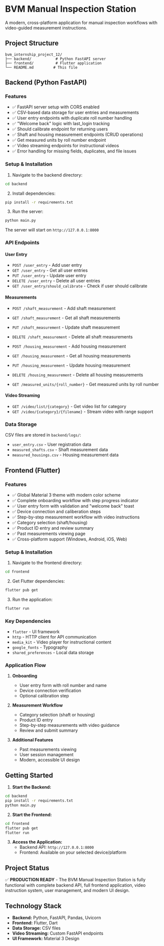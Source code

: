 # BVM Manual Inspection Station

A modern, cross-platform application for manual inspection workflows with video-guided measurement instructions.

## Project Structure

```
bvm_internship_project_12/
├── backend/           # Python FastAPI server
├── frontend/          # Flutter application
└── README.md         # This file
```

## Backend (Python FastAPI)

### Features
- ✅ FastAPI server setup with CORS enabled
- ✅ CSV-based data storage for user entries and measurements
- ✅ User entry endpoints with duplicate roll number handling
- ✅ "Welcome back" logic with last_login tracking
- ✅ Should calibrate endpoint for returning users
- ✅ Shaft and housing measurement endpoints (CRUD operations)
- ✅ Get measured units by roll number endpoint
- ✅ Video streaming endpoints for instructional videos
- ✅ Error handling for missing fields, duplicates, and file issues

### Setup & Installation

1. Navigate to the backend directory:
```bash
cd backend
```

2. Install dependencies:
```bash
pip install -r requirements.txt
```

3. Run the server:
```bash
python main.py
```

The server will start on `http://127.0.0.1:8000`

### API Endpoints

#### User Entry
- `POST /user_entry` - Add user entry
- `GET /user_entry` - Get all user entries
- `PUT /user_entry` - Update user entry
- `DELETE /user_entry` - Delete all user entries
- `GET /user_entry/should_calibrate` - Check if user should calibrate

#### Measurements
- `POST /shaft_measurement` - Add shaft measurement
- `GET /shaft_measurement` - Get all shaft measurements
- `PUT /shaft_measurement` - Update shaft measurement
- `DELETE /shaft_measurement` - Delete all shaft measurements

- `POST /housing_measurement` - Add housing measurement
- `GET /housing_measurement` - Get all housing measurements
- `PUT /housing_measurement` - Update housing measurement
- `DELETE /housing_measurement` - Delete all housing measurements

- `GET /measured_units/{roll_number}` - Get measured units by roll number

#### Video Streaming
- `GET /video/list/{category}` - Get video list for category
- `GET /video/{category}/{filename}` - Stream video with range support

### Data Storage
CSV files are stored in `backend/logs/`:
- `user_entry.csv` - User registration data
- `measured_shafts.csv` - Shaft measurement data
- `measured_housings.csv` - Housing measurement data

## Frontend (Flutter)

### Features
- ✅ Global Material 3 theme with modern color scheme
- ✅ Complete onboarding workflow with step progress indicator
- ✅ User entry form with validation and "welcome back" toast
- ✅ Device connection and caliberation steps
- ✅ Step-by-step measurement workflow with video instructions
- ✅ Category selection (shaft/housing)
- ✅ Product ID entry and review summary
- ✅ Past measurements viewing page
- ✅ Cross-platform support (Windows, Android, iOS, Web)

### Setup & Installation

1. Navigate to the frontend directory:
```bash
cd frontend
```

2. Get Flutter dependencies:
```bash
flutter pub get
```

3. Run the application:
```bash
flutter run
```

### Key Dependencies
- `flutter` - UI framework
- `http` - HTTP client for API communication
- `media_kit` - Video player for instructional content
- `google_fonts` - Typography
- `shared_preferences` - Local data storage

### Application Flow

1. **Onboarding**
   - User entry form with roll number and name
   - Device connection verification
   - Optional calibration step

2. **Measurement Workflow**
   - Category selection (shaft or housing)
   - Product ID entry
   - Step-by-step measurements with video guidance
   - Review and submit summary

3. **Additional Features**
   - Past measurements viewing
   - User session management
   - Modern, accessible UI design

## Getting Started

1. **Start the Backend:**
```bash
cd backend
pip install -r requirements.txt
python main.py
```

2. **Start the Frontend:**
```bash
cd frontend
flutter pub get
flutter run
```

3. **Access the Application:**
   - Backend API: `http://127.0.0.1:8000`
   - Frontend: Available on your selected device/platform

## Project Status

✅ **PRODUCTION READY** - The BVM Manual Inspection Station is fully functional with complete backend API, full frontend application, video instruction system, user management, and modern UI design.

## Technology Stack

- **Backend:** Python, FastAPI, Pandas, Uvicorn
- **Frontend:** Flutter, Dart
- **Data Storage:** CSV files
- **Video Streaming:** Custom FastAPI endpoints
- **UI Framework:** Material 3 Design
